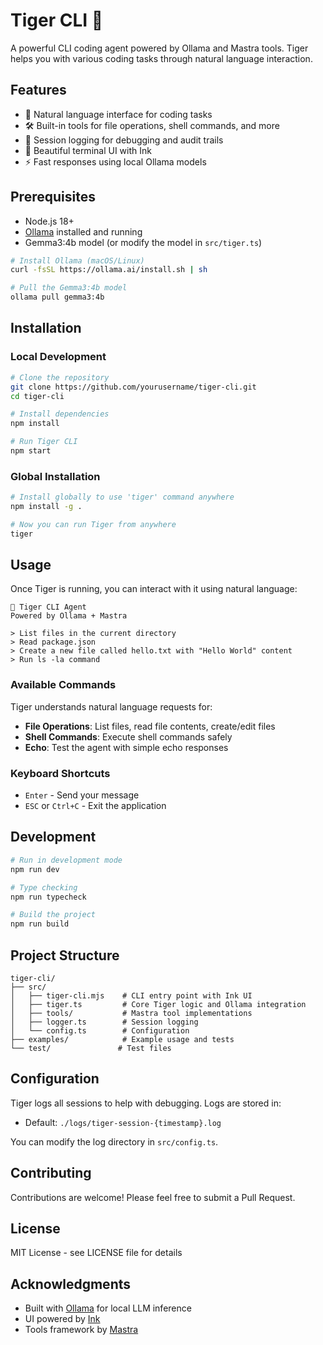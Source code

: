 # Tiger CLI 🐯

A powerful CLI coding agent powered by Ollama and Mastra tools. Tiger helps you with various coding tasks through natural language interaction.

## Features

- 🤖 Natural language interface for coding tasks
- 🛠️ Built-in tools for file operations, shell commands, and more
- 📝 Session logging for debugging and audit trails
- 🎨 Beautiful terminal UI with Ink
- ⚡ Fast responses using local Ollama models

## Prerequisites

- Node.js 18+ 
- [Ollama](https://ollama.ai/) installed and running
- Gemma3:4b model (or modify the model in `src/tiger.ts`)

```bash
# Install Ollama (macOS/Linux)
curl -fsSL https://ollama.ai/install.sh | sh

# Pull the Gemma3:4b model
ollama pull gemma3:4b
```

## Installation

### Local Development

```bash
# Clone the repository
git clone https://github.com/yourusername/tiger-cli.git
cd tiger-cli

# Install dependencies
npm install

# Run Tiger CLI
npm start
```

### Global Installation

```bash
# Install globally to use 'tiger' command anywhere
npm install -g .

# Now you can run Tiger from anywhere
tiger
```

## Usage

Once Tiger is running, you can interact with it using natural language:

```
🐯 Tiger CLI Agent
Powered by Ollama + Mastra

> List files in the current directory
> Read package.json
> Create a new file called hello.txt with "Hello World" content
> Run ls -la command
```

### Available Commands

Tiger understands natural language requests for:
- **File Operations**: List files, read file contents, create/edit files
- **Shell Commands**: Execute shell commands safely
- **Echo**: Test the agent with simple echo responses

### Keyboard Shortcuts

- `Enter` - Send your message
- `ESC` or `Ctrl+C` - Exit the application

## Development

```bash
# Run in development mode
npm run dev

# Type checking
npm run typecheck

# Build the project
npm run build
```

## Project Structure

```
tiger-cli/
├── src/
│   ├── tiger-cli.mjs    # CLI entry point with Ink UI
│   ├── tiger.ts         # Core Tiger logic and Ollama integration
│   ├── tools/           # Mastra tool implementations
│   ├── logger.ts        # Session logging
│   └── config.ts        # Configuration
├── examples/            # Example usage and tests
└── test/               # Test files
```

## Configuration

Tiger logs all sessions to help with debugging. Logs are stored in:
- Default: `./logs/tiger-session-{timestamp}.log`

You can modify the log directory in `src/config.ts`.

## Contributing

Contributions are welcome! Please feel free to submit a Pull Request.

## License

MIT License - see LICENSE file for details

## Acknowledgments

- Built with [Ollama](https://ollama.ai/) for local LLM inference
- UI powered by [Ink](https://github.com/vadimdemedes/ink)
- Tools framework by [Mastra](https://mastra.dev/)